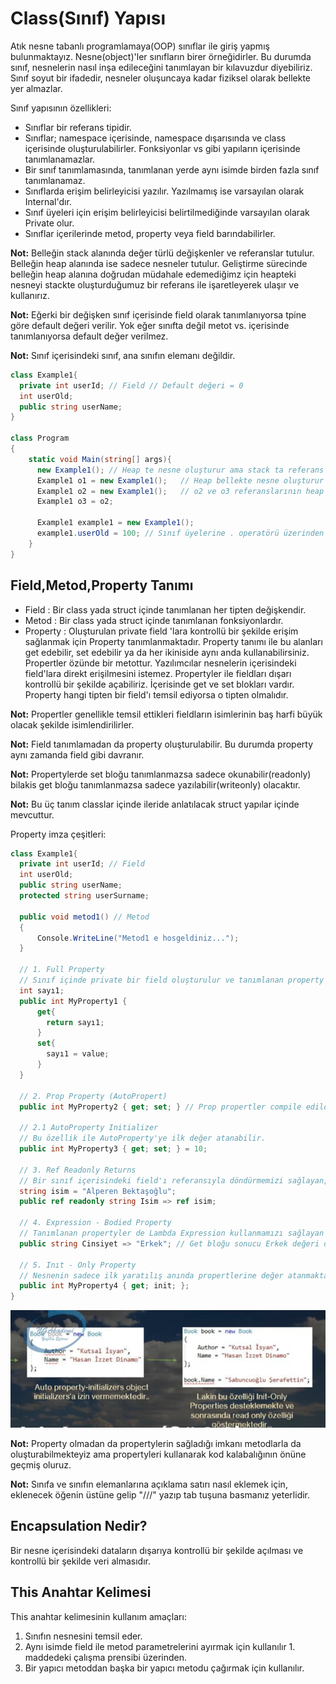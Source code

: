 # Class(Sınıf) Yapısı 
Atık nesne tabanlı programlamaya(OOP) sınıflar ile giriş yapmış bulunmaktayız. 
Nesne(object)'ler sınıfların birer örneğidirler. Bu durumda sınıf, nesnelerin 
nasıl inşa edileceğini tanımlayan bir kılavuzdur diyebiliriz. Sınıf soyut bir ifadedir, 
nesneler oluşuncaya kadar fiziksel olarak bellekte yer almazlar.

Sınıf yapısının özellikleri:  
* Sınıflar bir referans tipidir.
* Sınıflar; namespace içerisinde, namespace dışarısında ve class içerisinde oluşturulabilirler.
  Fonksiyonlar vs gibi yapıların içerisinde tanımlanamazlar.
* Bir sınıf tanımlamasında, tanımlanan yerde aynı isimde birden fazla sınıf tanımlanamaz.
* Sınıflarda erişim belirleyicisi yazılır. Yazılmamış ise varsayılan olarak Internal'dır.
* Sınıf üyeleri için erişim belirleyicisi belirtilmediğinde varsayılan olarak Private olur.
* Sınıflar içerilerinde metod, property veya field barındabilirler.

**Not:** Belleğin stack alanında değer türlü değişkenler ve referanslar tutulur. Belleğin 
heap alanında ise sadece nesneler tutulur. Geliştirme sürecinde belleğin heap alanına doğrudan müdahale
edemediğimz için heapteki nesneyi stackte oluşturduğumuz bir referans ile işaretleyerek ulaşır ve kullanırız.

**Not:** Eğerki bir değişken sınıf içerisinde field olarak tanımlanıyorsa tpine göre default değeri verilir.
Yok eğer sınıfta değil metot vs. içerisinde tanımlanıyorsa default değer verilmez.

**Not:** Sınıf içerisindeki sınıf, ana sınıfın elemanı değildir.

```cs
class Example1{
  private int userId; // Field // Default değeri = 0
  int userOld; 
  public string userName;
}

class Program
{
    static void Main(string[] args){
      new Example1(); // Heap te nesne oluşturur ama stack ta referans numarası oluşturmaz.
      Example1 o1 = new Example1();   // Heap bellekte nesne oluşturur ve stack bellekte "o1" adı ile referans numarası oluşturur.
      Example1 o2 = new Example1();   // o2 ve o3 referanslarının heap bellekte gösterdiği nesne aynıdır.
      Example1 o3 = o2;

      Example1 example1 = new Example1();
      example1.userOld = 100; // Sınıf üyelerine . operatörü üzerinden erişip kullanabilirsiniz.
    }
}
```

## Field,Metod,Property Tanımı
* Field : Bir class yada struct içinde tanımlanan her tipten değişkendir.
* Metod : Bir class yada struct içinde tanımlanan fonksiyonlardır.
* Property :  Oluşturulan private field 'lara kontrollü bir şekilde erişim sağlanmak için 
              Property tanımlanmaktadır. Property tanımı ile bu alanları get edebilir, set edebilir 
              ya da her ikiniside aynı anda kullanabilirsiniz. Propertler özünde bir metottur.
              Yazılımcılar nesnelerin içerisindeki field'lara direkt erişilmesini istemez. Propertyler ile
              fieldları dışarı kontrollü bir şekilde açabiliriz. İçerisinde get ve set blokları vardır.
              Property hangi tipten bir field'ı temsil ediyorsa o tipten olmalıdır.

**Not:** Propertler genellikle temsil ettikleri fieldların isimlerinin baş harfi büyük olacak şekilde isimlendirilirler.
                                 
**Not:** Field tanımlamadan da property oluşturulabilir. Bu durumda property aynı zamanda field gibi davranır.

**Not:** Propertylerde set bloğu tanımlanmazsa sadece okunabilir(readonly) bilakis get bloğu tanımlanmazsa sadece
yazılabilir(writeonly) olacaktır.

**Not:** Bu üç tanım classlar içinde ileride anlatılacak struct yapılar içinde mevcuttur.

Property imza çeşitleri:
```cs
class Example1{
  private int userId; // Field
  int userOld;   
  public string userName;
  protected string userSurname;

  public void metod1() // Metod
  {
      Console.WriteLine("Metod1 e hosgeldiniz...");
  }

  // 1. Full Property
  // Sınıf içinde private bir field oluşturulur ve tanımlanan property o field'a kontrollü erişim sağlar.
  int sayı1;
  public int MyProperty1 {
      get{
        return sayı1;
      }
      set{
        sayı1 = value;
      }
  }

  // 2. Prop Property (AutoPropert)
  public int MyProperty2 { get; set; } // Prop propertler compile edildiklerinde arka tarafta kendi field'larını oluştururlar. Dolayısıyla field tanımlamaya gerek yoktur.

  // 2.1 AutoProperty Initializer
  // Bu özellik ile AutoProperty'ye ilk değer atanabilir.
  public int MyProperty3 { get; set; } = 10;

  // 3. Ref Readonly Returns
  // Bir sınıf içerisindeki field'ı referansıyla döndürmemizi sağlayan, bununla birlikte değişkenin değerini read only yapan özelliktir.
  string isim = "Alperen Bektaşoğlu";
  public ref readonly string Isim => ref isim;

  // 4. Expression - Bodied Property
  // Tanımlanan propertyler de Lambda Expression kullanmamızı sağlayan söz dizimidir. Expression - Bodied Propertyler readonly dir.
  public string Cinsiyet => "Erkek"; // Get bloğu sonucu Erkek değeri döner.

  // 5. Inıt - Only Property
  // Nesnenin sadece ilk yaratılış anında propertlerine değer atanmaktadır. Devamında değiştirilemezler.
  public int MyProperty4 { get; init; };
}
```

![Alternatif Metin](Assets/Screenshot1.png)

**Not:** Property olmadan da propertylerin sağladığı imkanı metodlarla da oluşturabilmekteyiz ama propertyleri kullanarak
kod kalabalığının önüne geçmiş oluruz.

**Not:** Sınıfa ve sınıfın elemanlarına açıklama satırı nasıl eklemek için, eklenecek öğenin üstüne gelip "///" yazıp tab tuşuna
basmanız yeterlidir.

## Encapsulation Nedir?
Bir nesne içerisindeki dataların dışarıya kontrollü bir şekilde açılması ve kontrollü bir şekilde veri almasıdır.

## This Anahtar Kelimesi
This anahtar kelimesinin kullanım amaçları:
1. Sınıfın nesnesini temsil eder.
2. Aynı isimde field ile metod parametrelerini ayırmak için kullanılır 1. maddedeki çalışma prensibi üzerinden.
3. Bir yapıcı metoddan başka bir yapıcı metodu çağırmak için kullanılır.

























